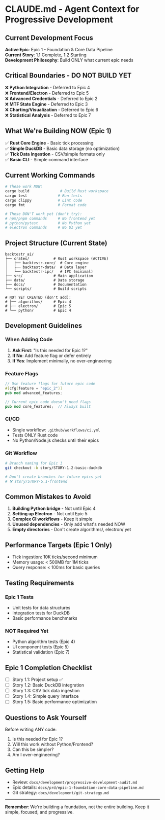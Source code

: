 # CLAUDE.md - Agent Context for Progressive Development

## Current Development Focus

**Active Epic**: Epic 1 - Foundation & Core Data Pipeline  
**Current Story**: 1.1 Complete, 1.2 Starting  
**Development Philosophy**: Build ONLY what current epic needs

## Critical Boundaries - DO NOT BUILD YET

❌ **Python Integration** - Deferred to Epic 4  
❌ **Frontend/Electron** - Deferred to Epic 5  
❌ **Advanced Credentials** - Deferred to Epic 2  
❌ **MTF State Engine** - Deferred to Epic 3  
❌ **Charting/Visualization** - Deferred to Epic 6  
❌ **Statistical Analysis** - Deferred to Epic 7  

## What We're Building NOW (Epic 1)

✅ **Rust Core Engine** - Basic tick processing  
✅ **Simple DuckDB** - Basic data storage (no optimization)  
✅ **Tick Data Ingestion** - CSV/simple formats only  
✅ **Basic CLI** - Simple command interface  

## Current Working Commands

```bash
# These work NOW:
cargo build              # Build Rust workspace
cargo test              # Run tests
cargo clippy            # Lint code
cargo fmt               # Format code

# These DON'T work yet (don't try):
# npm/pnpm commands     # No frontend yet
# python/pytest         # No Python yet
# electron commands     # No UI yet
```

## Project Structure (Current State)

```
backtestr_ai/
├── crates/           # Rust workspace (ACTIVE)
│   ├── backtestr-core/  # Core engine
│   ├── backtestr-data/  # Data layer
│   └── backtestr-ipc/   # IPC (minimal)
├── src/              # Main application
├── data/             # Data storage
├── docs/             # Documentation
└── scripts/          # Build scripts

# NOT YET CREATED (don't add):
# ├── algorithms/     # Epic 4
# ├── electron/       # Epic 5
# └── python/         # Epic 4
```

## Development Guidelines

### When Adding Code

1. **Ask First**: "Is this needed for Epic 1?"
2. **If No**: Add feature flag or defer entirely
3. **If Yes**: Implement minimally, no over-engineering

### Feature Flags

```rust
// Use feature flags for future epic code
#[cfg(feature = "epic_2")]
pub mod advanced_features;

// Current epic code doesn't need flags
pub mod core_features;  // Always built
```

### CI/CD

- Single workflow: `.github/workflows/ci.yml`
- Tests ONLY Rust code
- No Python/Node.js checks until their epics

### Git Workflow

```bash
# Branch naming for Epic 1
git checkout -b story/STORY-1.2-basic-duckdb

# Don't create branches for future epics yet
# ❌ story/STORY-5.1-frontend
```

## Common Mistakes to Avoid

1. **Building Python bridge** - Not until Epic 4
2. **Setting up Electron** - Not until Epic 5
3. **Complex CI workflows** - Keep it simple
4. **Unused dependencies** - Only add what's needed NOW
5. **Empty directories** - Don't create algorithms/, electron/ yet

## Performance Targets (Epic 1 Only)

- Tick ingestion: 10K ticks/second minimum
- Memory usage: < 500MB for 1M ticks
- Query response: < 100ms for basic queries

## Testing Requirements

### Epic 1 Tests
- Unit tests for data structures
- Integration tests for DuckDB
- Basic performance benchmarks

### NOT Required Yet
- Python algorithm tests (Epic 4)
- UI component tests (Epic 5)
- Statistical validation (Epic 7)

## Epic 1 Completion Checklist

- [ ] Story 1.1: Project setup ✅
- [ ] Story 1.2: Basic DuckDB integration
- [ ] Story 1.3: CSV tick data ingestion
- [ ] Story 1.4: Simple query interface
- [ ] Story 1.5: Basic performance optimization

## Questions to Ask Yourself

Before writing ANY code:
1. Is this needed for Epic 1?
2. Will this work without Python/Frontend?
3. Can this be simpler?
4. Am I over-engineering?

## Getting Help

- Review: `docs/development/progressive-development-audit.md`
- Epic details: `docs/prd/epic-1-foundation-core-data-pipeline.md`
- Git strategy: `docs/development/git-strategy.md`

---

**Remember**: We're building a foundation, not the entire building. Keep it simple, focused, and progressive.
